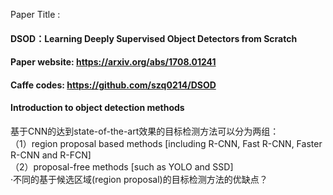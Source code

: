 Paper Title :   
#### DSOD：Learning Deeply Supervised Object Detectors from Scratch  
#### Paper website: https://arxiv.org/abs/1708.01241  
#### Caffe codes: https://github.com/szq0214/DSOD

#### Introduction to object detection methods  
基于CNN的达到state-of-the-art效果的目标检测方法可以分为两组：  
（1）region proposal based methods [including R-CNN, Fast R-CNN, Faster R-CNN and R-FCN]  
（2）proposal-free methods [such as YOLO and SSD]  
·不同的基于候选区域(region proposal)的目标检测方法的优缺点？  


